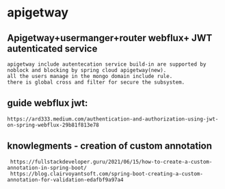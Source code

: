# apigetway
## Apigetway+usermanger+router webflux+ JWT autenticated service

    apigetway include autentecation service build-in are supported by noblock and blocking by spring cloud apigetway(new).
    all the users manage in the mongo domain include rule.
    there is global cross and filter for secure the subsystem.

 ## guide webflux jwt:
 
    https://ard333.medium.com/authentication-and-authorization-using-jwt-on-spring-webflux-29b81f813e78
    
 ## knowlegments - creation of custom annotation
 
     https://fullstackdeveloper.guru/2021/06/15/how-to-create-a-custom-annotation-in-spring-boot/
     https://blog.clairvoyantsoft.com/spring-boot-creating-a-custom-annotation-for-validation-edafbf9a97a4
 
     
    

